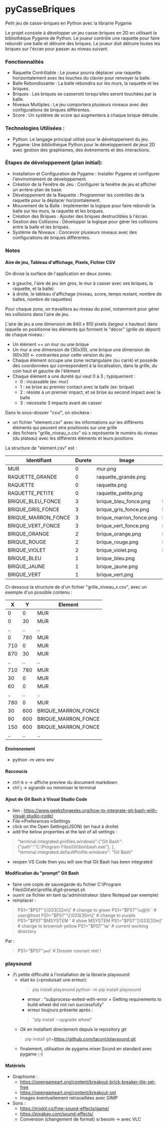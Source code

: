 # pyCasseBriques

Petit jeu de casse-briques en Python avec la librairie Pygame

Le projet consiste à développer un jeu casse-briques en 2D en utilisant la bibliothèque Pygame de Python. 
Le joueur contrôle une raquette pour faire rebondir une balle et détruire des briques. 
Le joueur doit détruire toutes les briques sur l'écran pour passer au niveau suivant.

### Fonctionnalités
- Raquette Contrôlable : Le joueur pourra déplacer une raquette horizontalement avec les touches du clavier pour renvoyer la balle.
- Balle Rebondissante : La balle rebondira sur les murs, la raquette et les briques.
- Briques : Les briques se casseront lorsqu'elles seront touchées par la balle.
- Niveaux Multiples : Le jeu comportera plusieurs niveaux avec des configurations de briques différentes.
- Score : Un système de score qui augmentera à chaque brique détruite.

### Technologies Utilisées :
- Python: Le langage principal utilisé pour le développement du jeu.
- Pygame: Une bibliothèque Python pour le développement de jeux 2D avec gestion des graphismes, des événements et des interactions.

### Étapes de développement (plan initial):
- Installation et Configuration de Pygame : Installer Pygame et configurer l'environnement de développement.
- Création de la Fenêtre de Jeu : Configurer la fenêtre de jeu et afficher un arrière-plan de base.
- Développement de la Raquette : Programmer les contrôles de la raquette pour la déplacer horizontalement.
- Mouvement de la Balle : Implémenter la logique pour faire rebondir la balle sur les murs, la raquette et les briques.
- Création des Briques : Ajouter des briques destructibles à l'écran.
- Gestion des Collisions : Développer la logique pour gérer les collisions entre la balle et les briques.
- Système de Niveaux : Concevoir plusieurs niveaux avec des configurations de briques différentes.

### Notes

#### Aire de jeu, Tableau d'affichage, Pixels, Fichier CSV
On divise la surface de l'application en deux zones:
- à gauche, l'aire de jeu (en gros, le mur à casser avec ses briques, la raquette, et la balle)
- à droite, le tableau d'affichage (niveau, score, temps restant, nombre de balles, nombre de raquettes)

Pour chaque zone, on travaillera au niveau du pixel, notamment pour gérer les collisions dans l'aire de jeu.

L'aire de jeu a une dimension de 840 x 810 pixels (largeur x hauteur) dans laquelle on positionne les éléments qui forment le "décor" (_grille de départ_) de chaque niveau :
- Un élément == un mur ou une brique
- Un mur a une dimension de (30x30), une brique une dimension de (60x30) ← contraintes pour cette version du jeu
- Chaque élément occupe  une zone rectangulaire (ou carré) et possède des coordonnées qui correspondent à la localisation, dans la grille, du coin haut et gauche de l'élément
- Chaque élément a une dureté qui vaut 0 à 3 ; typiquement :
    - 0 : incassable (ex: mur)
    - 1 : se brise au premier contact avec la balle (ex: brique)
    - 2 : résiste à un premier impact, et se brise au second impact avec la balle
    - 3 : nécessite 3 impacts avant de casser

Dans le sous-dossier "csv/", on stockera :
- un fichier "element.csv" avec les informations sur les différents éléments qui peuvent etre positionés sur une grille
- des fichiers "grille_niveau_x.csv" où x représente le numéro du niveau (du plateau) avec les différents éléments et leurs positions

La structure de "element.csv" est :

| Identifiant         | Durete | Image                   | Image_impact_1            | Image_impact_2            |
|---------------------|--------|-------------------------|---------------------------|---------------------------|
| MUR                 | 0      | mur.png                 |                           |                           |
| RAQUETTE_GRANDE     | 0      | raquette_grande.png     |                           |                           |
| RAQUETTE            | 0      | raquette.png            |                           |                           |
| RAQUETTE_PETITE     | 0      | raquette_petite.png     |                           |                           |
| BRIQUE_BLEU_FONCE   | 3      | brique_bleu_fonce.png   | brique_bleu_fonce_1.png   | brique_bleu_fonce_2.png   |
| BRIQUE_GRIS_FONCE   | 3      | brique_gris_fonce.png   | brique_gris_fonce_1.png   | brique_gris_fonce_2.png   |
| BRIQUE_MARRON_FONCE | 3      | brique_marron_fonce.png | brique_marron_fonce_1.png | brique_marron_fonce_2.png |
| BRIQUE_VERT_FONCE   | 3      | brique_vert_fonce.png   | brique_vert_fonce_1.png   | brique_vert_fonce_2.png   |
| BRIQUE_ORANGE       | 2      | brique_orange.png       | brique_orange_1.png       |                           |
| BRIQUE_ROUGE        | 2      | brique_rouge.png        | brique_rouge_1.png        |                           |
| BRIQUE_VIOLET       | 2      | brique_violet.png       | brique_violet_1.png       |                           |
| BRIQUE_BLEU         | 1      | brique_bleu.png         |                           |                           |
| BRIQUE_JAUNE        | 1      | brique_jaune.png        |                           |                           |
| BRIQUE_VERT         | 1      | brique_vert.png         |                           |                           |

Ci-dessous la structure de d'un fichier "grille_niveau_x.csv", avec un exemple d'un possible contenu :

|   X |   Y | Element             |
|-----|-----|---------------------|
|   0 |   0 | MUR                 |
|   0 |  30 | MUR                 |
|  .. |  .. | ..                  |
|   0 | 780 | MUR                 |
| 710 |   0 | MUR                 |
| 870 |  30 | MUR                 |
|  .. |  .. | ..                  |
| 710 | 780 | MUR                 |
|  30 |   0 | MUR                 |
|  60 |   0 | MUR                 |
|  .. |  .. | ..                  |
| 780 |   0 | MUR                 |
|  30 | 600 | BRIQUE_MARRON_FONCE |
|  90 | 600 | BRIQUE_MARRON_FONCE |
| 150 | 600 | BRIQUE_MARRON_FONCE |
|  .. |  .. | ..                  |

#### Environement 
- python -m venv env

#### Raccoucis
- ctrl-k v → affiche preview du document markdown
- ctrl j → agrandir ou minimiser le terminal

#### Ajout de Git Bash à Visual Studio Code
- lien : https://www.geeksforgeeks.org/how-to-integrate-git-bash-with-visual-studio-code/
- File->Preferences->Settings
- click on the Open Settings(JSON) (en haut à droite)
- add the below properties at the last of all settings :
> "terminal.integrated.profiles.windows":{"Git Bash":{"path":"C:\\Program Files\\Git\\bin\\bash.exe"},  },
"terminal.integrated.defaultProfile.windows": "Git Bash"

- reopen VS Code then you will see that Git Bash has been integrated

#### Modification du "prompt" Git Bash
- faire une copie de sauvegarde du fichier C:\Program Files\Git\etc\profile.d\git-prompt.sh
- ouvrir ce fichier en tant qu'administrateur (dans Notepad par exemple)
- remplacer :
> 	PS1="$PS1"'\[\033[32m\]'       # change to green
	PS1="$PS1"'\u@\h '             # user@host<space>
	PS1="$PS1"'\[\033[35m\]'       # change to purple
	PS1="$PS1"'$MSYSTEM '          # show MSYSTEM
	PS1="$PS1"'\[\033[33m\]'       # change to brownish yellow
	PS1="$PS1"'\w'                 # current working directory

Par :
>   PS1="$PS1"'`pwd`'   	       # Dossier courant réel !

### playsound
- /!\ petite difficulté à l'installation de la librairie playsound:
    - était ko (=produisait une erreur): 
	    > pip install playsound
		> python -m pip install playsound
		- *erreur* : "subprocess-exited-with-error × Getting requirements to build wheel did not run successfully"
		- erreur toujours présente après :
		>"pip install --upgrade wheel"
    - *Ok* en installant directement depuis le repository git 
	> pip install git+https://github.com/taconi/playsound.git
	- finalement, utilisation de pygame.mixer.Sound en standard avec pygame ;-)

#### Matériels
- Graphisme : 
    - https://opengameart.org/content/breakout-brick-breaker-tile-set-free
    - https://opengameart.org/content/breakout-set
	- Images éventuellement retravaillées avec GIMP
- Sons :
    - https://mixkit.co/free-sound-effects/game/
	- https://pixabay.com/sound-effects/ 
	- Conversion (changement de format) si besoin → avec VLC
